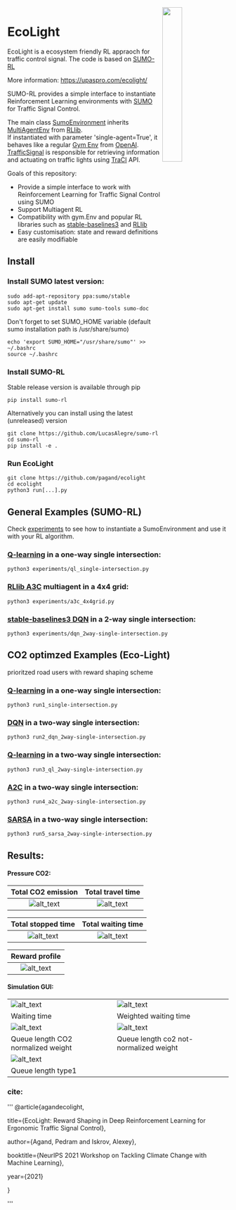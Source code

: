 <img src="outputs/logo.png" align="right" width="30%"/>



# EcoLight

EcoLight is a ecosystem friendly RL appraoch for traffic control signal. The code is based on [SUMO-RL](https://github.com/LucasAlegre/sumo-rl)

More information: https://upaspro.com/ecolight/

SUMO-RL provides a simple interface to instantiate Reinforcement Learning environments with [SUMO](https://github.com/eclipse/sumo) for Traffic Signal Control. 

The main class [SumoEnvironment](/sumo_rl/environment/env.py) inherits [MultiAgentEnv](https://github.com/ray-project/ray/blob/master/python/ray/rllib/env/multi_agent_env.py) from [RLlib](https://github.com/ray-project/ray/tree/master/python/ray/rllib).  
If instantiated with parameter 'single-agent=True', it behaves like a regular [Gym Env](https://github.com/openai/gym/blob/master/gym/core.py) from [OpenAI](https://github.com/openai).  
[TrafficSignal](https://github.com/LucasAlegre/sumo-rl/blob/master/environment/traffic_signal.py) is responsible for retrieving information and actuating on traffic lights using [TraCI](https://sumo.dlr.de/wiki/TraCI) API.

Goals of this repository:
- Provide a simple interface to work with Reinforcement Learning for Traffic Signal Control using SUMO
- Support Multiagent RL
- Compatibility with gym.Env and popular RL libraries such as [stable-baselines3](https://github.com/DLR-RM/stable-baselines3) and [RLlib](https://docs.ray.io/en/master/rllib.html)
- Easy customisation: state and reward definitions are easily modifiable

## Install

### Install SUMO latest version:

```
sudo add-apt-repository ppa:sumo/stable
sudo apt-get update
sudo apt-get install sumo sumo-tools sumo-doc 
```
Don't forget to set SUMO_HOME variable (default sumo installation path is /usr/share/sumo)
```
echo 'export SUMO_HOME="/usr/share/sumo"' >> ~/.bashrc
source ~/.bashrc
```

### Install SUMO-RL

Stable release version is available through pip
```
pip install sumo-rl
```

Alternatively you can install using the latest (unreleased) version
```
git clone https://github.com/LucasAlegre/sumo-rl
cd sumo-rl
pip install -e .
```
### Run EcoLight
```
git clone https://github.com/pagand/ecolight
cd ecolight
python3 run[...].py
```



## General Examples (SUMO-RL)

Check [experiments](/experiments) to see how to instantiate a SumoEnvironment and use it with your RL algorithm.

### [Q-learning](/sumo-rl/agents/ql_agent.py) in a one-way single intersection:
```
python3 experiments/ql_single-intersection.py 
```

### [RLlib A3C](/experiments/a3c_4x4grid.py) multiagent in a 4x4 grid:
```
python3 experiments/a3c_4x4grid.py
```

### [stable-baselines3 DQN](/experiments/dqn_2way-single-intersection.py) in a 2-way single intersection:
```
python3 experiments/dqn_2way-single-intersection.py
```

## CO2 optimzed Examples (Eco-Light)
prioritzed road users with reward shaping scheme

### [Q-learning](/run1_single-intersection.py) in a one-way single intersection:
```
python3 run1_single-intersection.py
```

### [DQN](/run2_dqn_2way-single-intersection.py) in a two-way single intersection:
```
python3 run2_dqn_2way-single-intersection.py
```

### [Q-learning](/run3_ql_2way-single-intersection.py) in a two-way single intersection:
```
python3 run3_ql_2way-single-intersection.py
```

### [A2C](/run4_a2c_2way-single-intersection.py) in a two-way single intersection:
```
python3 run4_a2c_2way-single-intersection.py
```

### [SARSA](/run5_sarsa_2way-single-intersection.py ) in a two-way single intersection:
```
python3 run5_sarsa_2way-single-intersection.py 
```


## Results:


#### Pressure CO2:



Total CO2 emission          |  Total travel time
:-------------------------:|:-------------------------:
![alt_text](outputs/image7.png "CO2 emission")|  ![alt_text](outputs/image9.png "Travel time")






Total stopped time           | Total waiting time
:-------------------------:|:-------------------------:
 ![alt_text](outputs/image10.png "total stopped")| ![alt_text](outputs/image7.png "total waiting time")


Reward profile         | 
:-------------------------:|
![alt_text](outputs/image4.png "Reward") | 




#### Simulation GUI:

<table>
  <tr>
   <td>


<img src="outputs/image1.gif" width="" alt="alt_text" title="image_tooltip">

   </td>
   <td>




<img src="outputs/image2.gif" width="" alt="alt_text" title="image_tooltip">

   </td>
  </tr>
  <tr>
   <td>Waiting time 
   </td>
   <td>Weighted waiting time
   </td>
  </tr>
  <tr>
   <td>



<img src="outputs/image3.gif" width="" alt="alt_text" title="image_tooltip">

   </td>
   <td>


<img src="outputs/image5.gif" width="" alt="alt_text" title="image_tooltip">

   </td>
  </tr>
  <tr>
   <td>Queue length CO2 normalized weight
   </td>
   <td>Queue length co2 not-normalized weight
   </td>
  </tr>
  <tr>
   <td colspan="2" >


<img src="outputs/image8.gif" width="" alt="alt_text" title="image_tooltip">

   </td>
  </tr>
  <tr>
   <td colspan="2" >Queue length type1
   </td>
  </tr>
</table>





### cite:

'''
  @article{agandecolight,
  
  title={EcoLight: Reward Shaping in Deep Reinforcement Learning for Ergonomic Traffic Signal Control},
  
  author={Agand, Pedram and Iskrov, Alexey},
  
  booktitle={NeurIPS 2021 Workshop on Tackling Climate Change with Machine Learning},
  
  year={2021}
  
  }

'''
